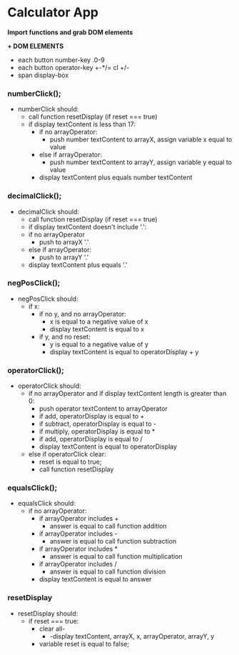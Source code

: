 # Calculator App

**Import functions and grab DOM elements**

**+ DOM ELEMENTS**
* each button number-key .0-9
* each button operator-key +-*/= cl +/-
* span display-box

### numberClick();
* numberClick should:
  * call function resetDisplay (if reset === true)
  * if display textContent is less than 17:
    * if no arrayOperator:
      * push number textContent to arrayX, assign variable x equal to value
    * else if arrayOperator:
      * push number textContent to arrayY, assign variable y equal to value
    * display textContent plus equals number textContent

### decimalClick();
* decimalClick should:
  * call function resetDisplay (if reset === true)
  * if display textContent doesn't include '.':
  * if no arrayOperator
    * push to arrayX '.'
  * else if arrayOperator:
    * push to arrayY '.'
  * display textContent plus equals '.'

### negPosClick();
* negPosClick should:
  * if x:
    * if no y, and no arrayOperator:
      * x is equal to a negative value of x
      * display textContent is equal to x
    * if y, and no reset:
      * y is equal to a negative value of y
      * display textContent is equal to operatorDisplay + y

### operatorClick();
* operatorClick should:
  * if no arrayOperator and if display textContent length is greater than 0:
    * push operator textContent to arrayOperator
    * if add, operatorDisplay is equal to +
    * if subtract, operatorDisplay is equal to -
    * if multiply, operatorDisplay is equal to *
    * if add, operatorDisplay is equal to /
    * display textContent is equal to operatorDisplay
  * else if operatorClick clear:
    * reset is equal to true;
    * call function resetDisplay

### equalsClick();
* equalsClick should:
  * if no arrayOperator:
    * if arrayOperator includes +
      * answer is equal to call function addition
    * if arrayOperator includes -
      * answer is equal to call function subtraction
    * if arrayOperator includes *
      * answer is equal to call function multiplication
    * if arrayOperator includes /
      * answer is equal to call function division
    * display textContent is equal to answer

### resetDisplay
* resetDisplay should:
  * if reset === true:
    * clear all-
      * -display textContent, arrayX, x, arrayOperator, arrayY, y
    * variable reset is equal to false;
